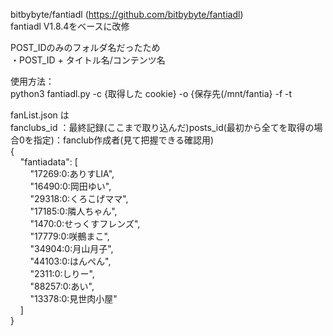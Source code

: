 bitbybyte/fantiadl (https://github.com/bitbybyte/fantiadl)<br>
fantiadl V1.8.4をベースに改修<br>

POST_IDのみのフォルダ名だったため<br>
・POST_ID + タイトル名/コンテンツ名<br>

使用方法：<br>
python3 fantiadl.py -c {取得した cookie} -o {保存先(/mnt/fantia} -f -t <br>

fanList.json  は<br>
fanclubs_id ：最終記録(ここまで取り込んだ)posts_id(最初から全てを取得の場合0を指定)：fanclub作成者(見て把握できる確認用)<br>
{<br>
&nbsp;&nbsp;&nbsp;&nbsp;"fantiadata": [<br>
&nbsp;&nbsp;&nbsp;&nbsp;&nbsp;&nbsp;&nbsp;&nbsp;"17269:0:ありすLIA",<br>
&nbsp;&nbsp;&nbsp;&nbsp;&nbsp;&nbsp;&nbsp;&nbsp;"16490:0:岡田ゆい",<br>
&nbsp;&nbsp;&nbsp;&nbsp;&nbsp;&nbsp;&nbsp;&nbsp;"29318:0:くろこげママ",<br>
&nbsp;&nbsp;&nbsp;&nbsp;&nbsp;&nbsp;&nbsp;&nbsp;"17185:0:隣人ちゃん",<br>
&nbsp;&nbsp;&nbsp;&nbsp;&nbsp;&nbsp;&nbsp;&nbsp;"1470:0:せっくすフレンズ",<br>
&nbsp;&nbsp;&nbsp;&nbsp;&nbsp;&nbsp;&nbsp;&nbsp;"17779:0:咲鵺まこ",<br>
&nbsp;&nbsp;&nbsp;&nbsp;&nbsp;&nbsp;&nbsp;&nbsp;"34904:0:月山月子",<br>
&nbsp;&nbsp;&nbsp;&nbsp;&nbsp;&nbsp;&nbsp;&nbsp;"44103:0:はんぺん",<br>
&nbsp;&nbsp;&nbsp;&nbsp;&nbsp;&nbsp;&nbsp;&nbsp;"2311:0:しりー",<br>
&nbsp;&nbsp;&nbsp;&nbsp;&nbsp;&nbsp;&nbsp;&nbsp;"88257:0:あい",<br>
&nbsp;&nbsp;&nbsp;&nbsp;&nbsp;&nbsp;&nbsp;&nbsp;"13378:0:見世肉小屋"<br>
&nbsp;&nbsp;&nbsp;&nbsp;]<br>
}<br>

